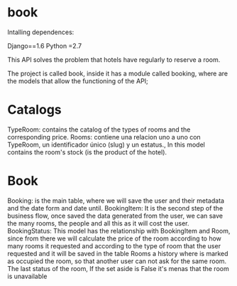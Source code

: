 # book

Intalling dependences:

Django==1.6
Python =2.7


This API solves the problem that hotels have regularly to reserve a room.

The project is called book, inside it has a module called booking, where are the models that allow the functioning of the API;

# Catalogs
TypeRoom: contains the catalog of the types of rooms and the corresponding price.
Rooms: contiene una relacion uno a uno con TypeRoom, un identificador único (slug) y un estatus., In this model contains the room's stock (is the product of the hotel).

# Book
Booking: is the main table, where we will save the user and their metadata and the date form and date until.
BookingItem: It is the second step of the business flow, once saved the data generated from the user, we can save the many rooms, the people and all this as it will cost the user.
BookingStatus: This model has the relationship with BookingItem and Room, since from there we will calculate the price of the room according to how many rooms it requested and according to the type of room that the user requested and it will be saved in the table Rooms a history where is marked as occupied the room, so that another user can not ask for the same room. The last status of the room,  If the set aside is False it's menas that the room is unavailable

